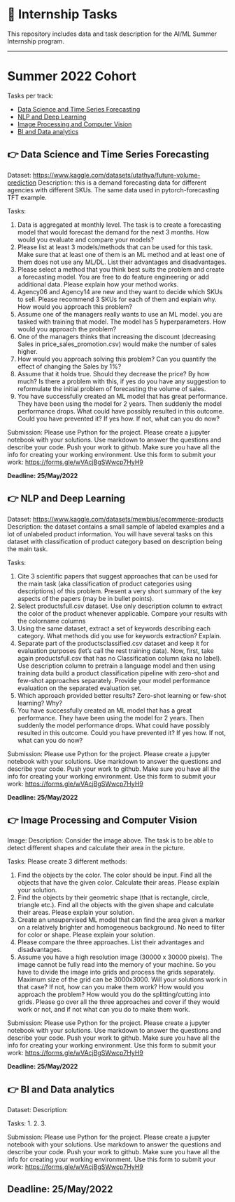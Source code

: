 # :wave: Internship Tasks
This repository includes data and task description for the AI/ML Summer Internship program.

---

# Summer 2022 Cohort
Tasks per track:
- [Data Science and Time Series Forecasting](#TS)
- [NLP and Deep Learning](#NLP)
- [Image Processing and Computer Vision](#CV)
- [BI and Data analytics](#BI)

## :point_right: Data Science and Time Series Forecasting <a name="TS"></a>
Dataset: https://www.kaggle.com/datasets/utathya/future-volume-prediction
Description: this is a demand forecasting data for different agencies with different SKUs. The same data used in pytorch-forecasting TFT example.

Tasks:
1. Data is aggregated at monthly level. The task is to create a forecasting model that would forecast the demand for the next 3 months. How would you evaluate and compare your models?
2. Please list at least 3 models/methods that can be used for this task. Make sure that at least one of them is an ML method and at least one of them does not use any ML/DL. List their advantages and disadvantages.
3. Please select a method that you think best suits the problem and create a forecasting model. You are free to do feature engineering or add additional data.
Please explain how your method works.
4. Agency06 and Agency14 are new and they want to decide which SKUs to sell. Please recommend 3 SKUs for each of them and explain why. How would you approach this problem?
5. Assume one of the managers really wants to use an ML model. you are tasked with training that model. The model has 5 hyperparameters. How would you approach the problem?
6. One of the managers thinks that increasing the discount (decreasing Sales in price_sales_promotion.csv) would make the number of sales higher.
7. How would you approach solving this problem? Can you quantify the effect of changing the Sales by 1%?
8. Assume that it holds true. Should they decrease the price? By how much? Is there a problem with this, if yes do you have any suggestion to reformulate the initial problem of forecasting the volume of sales.
9. You have successfully created an ML model that has great performance. They have been using the model for 2 years. Then suddenly the model performance drops. What could have possibly resulted in this outcome. Could you have prevented it? If yes how. If not, what can you do now?


Submission: Please use Python for the project. Please create a jupyter notebook with your solutions. Use markdown to answer the questions and describe your code. Push your work to github. Make sure you have all the info for creating your working environment. Use this form to submit your work: https://forms.gle/wVAcjBgSWwcp7HyH9

**Deadline: 25/May/2022**

## :point_right: NLP and Deep Learning <a name="NLP"></a>
Dataset: https://www.kaggle.com/datasets/mewbius/ecommerce-products
Description: the dataset contains a small sample of labeled examples and a lot of unlabeled product information. You will have several tasks on this dataset with classification of product category based on description being the main task.

Tasks:
1. Cite 3 scientific papers that suggest approaches that can be used for the main task (aka classification of product categories using descriptions) of this problem. Present a very short summary of the key aspects of the papers (may be in bullet points).
2. Select productsfull.csv dataset. Use only description column to extract the color of the product whenever applicable. Compare your results with the colorname columns
3. Using the same dataset, extract a set of keywords describing each category. What methods did you use for keywords extraction? Explain.
4. Separate part of the productsclassified.csv dataset and keep it for evaluation purposes (let’s call the rest training data). Now, first, take again productsfull.csv that has no Classification column (aka no label). Use description column to pretrain a language model and then using training data build a product classification pipeline with zero-shot and few-shot approaches separately. Provide your model performance evaluation on the separated evaluation set.
5. Which approach provided better results? Zero-shot learning or few-shot learning? Why?
6. You have successfully created an ML model that has a great performance. They have been using the model for 2 years. Then suddenly the model performance drops. What could have possibly resulted in this outcome. Could you have prevented it? If yes how. If not, what can you do now?

Submission: Please use Python for the project. Please create a jupyter notebook with your solutions. Use markdown to answer the questions and describe your code. Push your work to github. Make sure you have all the info for creating your working environment. Use this form to submit your work: https://forms.gle/wVAcjBgSWwcp7HyH9

**Deadline: 25/May/2022**

## :point_right: Image Processing and Computer Vision <a name="CV"></a>
Image:
Description: Consider the image above. The task is to be able to detect different shapes and calculate their area in the picture. 

Tasks:
Please create 3 different methods:
1. Find the objects by the color. The color should be input. Find all the objects that have the given color. Calculate their areas. Please explain your solution.
2. Find the objects by their geometric shape (that is rectangle, circle, triangle etc.). Find all the objects with the given shape and calculate their areas. Please explain your solution.
3. Create an unsupervised ML model that can find the area given a marker on a relatively brighter and homogeneous background. No need to filter for color or shape. Please explain your solution.
4. Please compare the three approaches. List their advantages and disadvantages. 
5. Assume you have a high resolution image (30000 x 30000 pixels). The image cannot be fully read into the memory of your machine. So you have to divide the image into grids and process the grids separately. Maximum size of the grid can be 3000x3000. Will your solutions work in that case? If not, how can you make them work? How would you approach the problem? How would you do the splitting/cutting into grids. Please go over all the three approaches and cover if they would work or not, and if not what can you do to make them work. 

Submission: Please use Python for the project. Please create a jupyter notebook with your solutions. Use markdown to answer the questions and describe your code. Push your work to github. Make sure you have all the info for creating your working environment. Use this form to submit your work: https://forms.gle/wVAcjBgSWwcp7HyH9

**Deadline: 25/May/2022**

## :point_right: BI and Data analytics <a name="BI"></a>
Dataset:
Description:

Tasks:
1.
2.
3.

Submission: Please use Python for the project. Please create a jupyter notebook with your solutions. Use markdown to answer the questions and describe your code. Push your work to github. Make sure you have all the info for creating your working environment. Use this form to submit your work: https://forms.gle/wVAcjBgSWwcp7HyH9

**Deadline: 25/May/2022**
---
